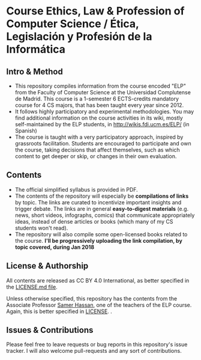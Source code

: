 # Course Ethics, Law & Profession of Computer Science   /    Ética, Legislación y Profesión de la Informática
## Intro & Method
* This repository compiles information from the course encoded "ELP" from the Faculty of Computer Science at the Universidad Complutense de Madrid. This course is a 1-semester 6 ECTS-credits mandatory course for 4 CS majors, that has been taught every year since 2012. 
* It follows highly participatory and experimental methodologies. You may find additional information on the course activities in its wiki, mostly self-maintained by the ELP students, in http://wikis.fdi.ucm.es/ELP/ (in Spanish)
* The course is taught with a very participatory approach, inspired by grassroots facilitation. Students are encouraged to participate and own the course, taking decisions that affect themselves, such as which content to get deeper or skip, or changes in their own evaluation. 

## Contents
* The official simplified syllabus is provided in PDF. 
* The contents of the repository will especially be **compilations of links** by topic. The links are curated to incentivize important insights and trigger debate. The links are in general **easy-to-digest materials** (e.g. news, short videos, infographs, comics) that communicate appropriately ideas, instead of dense articles or books (which many of my CS students won't read). 
* The repository will also compile some open-licensed books related to the course. 
**I'll be progressively uploading the link compilation, by topic covered, during Jan 2018**

## License & Authorship
All contents are released as CC BY 4.0 International, as better specified in the [LICENSE.md file](https://github.com/s-a-m/UCM-Fdi-ELP/blob/master/LICENSE.md). 

Unless otherwise specified, this repository has the contents from the Associate Professor [Samer Hassan](http://samer.hassan.name), one of the teachers of the ELP course. Again, this is better specified in [LICENSE](https://github.com/s-a-m/UCM-Fdi-ELP/blob/master/LICENSE.md). . 

## Issues & Contributions
Please feel free to leave requests or bug reports in this repository's issue tracker. I will also welcome pull-requests and any sort of contributions.
